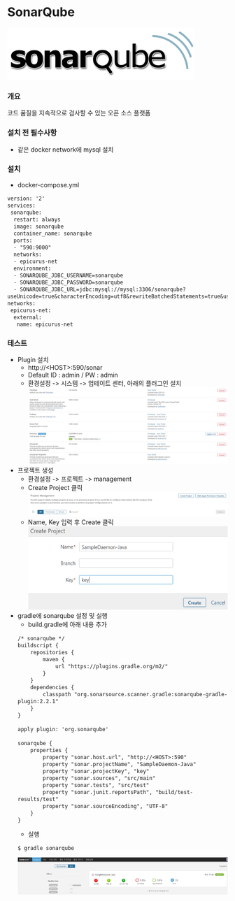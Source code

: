 SonarQube
=============
![sonarqube logo](images/logo.png)

### 개요
코드 품질을 지속적으로 검사할 수 있는 오픈 소스 플랫폼

### 설치 전 필수사항
- 같은 docker network에 mysql 설치

### 설치
- docker-compose.yml
```
version: '2'
services:
 sonarqube:
  restart: always
  image: sonarqube
  container_name: sonarqube
  ports:
  - "590:9000"
  networks:
  - epicurus-net
  environment:
  - SONARQUBE_JDBC_USERNAME=sonarqube
  - SONARQUBE_JDBC_PASSWORD=sonarqube
  - SONARQUBE_JDBC_URL=jdbc:mysql://mysql:3306/sonarqube?useUnicode=true&characterEncoding=utf8&rewriteBatchedStatements=true&useConfigs=maxPerformance&useSSL=false
networks:
 epicurus-net:
  external:
   name: epicurus-net

```
### 테스트
- Plugin 설치
  - http://\<HOST\>:590/sonar
  - Default ID : admin / PW : admin
  - 환경설정 -> 시스템 -> 업테이트 센터, 아래의 플러그인 설치
  ![update center](images/update-center.PNG)
- 프로젝트 생성
  - 환경설정 -> 프로젝트 -> management
  - Create Project 클릭
  ![project management](images/project-management.PNG)
  - Name, Key 입력 후 Create 클릭
  ![create project](images/create-project.PNG)
- gradle에 sonarqube 설정 및 실행
  - build.gradle에 아래 내용 추가
  ```
  /* sonarqube */
  buildscript {
      repositories {
          maven {
              url "https://plugins.gradle.org/m2/"
          }
      }
      dependencies {
          classpath "org.sonarsource.scanner.gradle:sonarqube-gradle-plugin:2.2.1"
      }
  }

  apply plugin: 'org.sonarqube'

  sonarqube {
      properties {
          property "sonar.host.url", "http://<HOST>:590"
          property "sonar.projectName", "SampleDaemon-Java"
          property "sonar.projectKey", "key"
          property "sonar.sources", "src/main"
          property "sonar.tests", "src/test"
          property "sonar.junit.reportsPath", "build/test-results/test"
          property "sonar.sourceEncoding", "UTF-8"
      }
  }
  ```
  - 실행
  ```
  $ gradle sonarqube
  ```
  ![result](images/실행결과.PNG)
